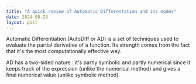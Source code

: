 ```yaml
---
title: "A quick review of Automatic Differentation and its modes"
date: 2024-08-23
layout: post
---
```

Automatic Differentiation (AutoDiff or AD) is a set of techniques used to evaluate the partial derivative of a function. Its strength comes from the fact that it's the most computationally effective way.

AD has a two-sided nature : it's partly symbolic and partly numerical since it keeps track of the expression (unlike the numerical method) and gives a final numerical value (unlike symbolic method).
